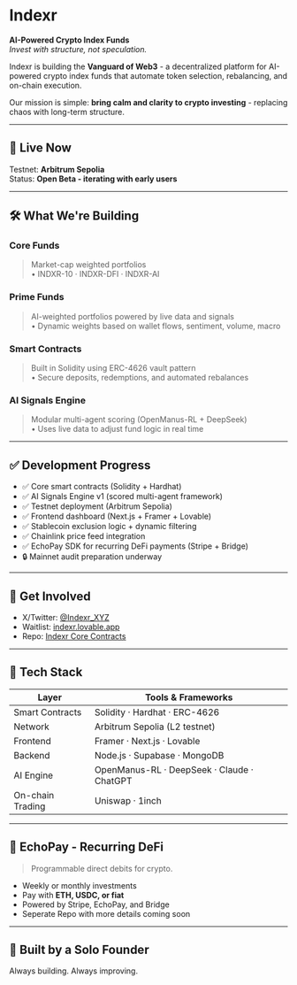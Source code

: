 # Indexr

**AI-Powered Crypto Index Funds**  
_Invest with structure, not speculation._

Indexr is building the **Vanguard of Web3** - a decentralized platform for AI-powered crypto index funds that automate token selection, rebalancing, and on-chain execution.

Our mission is simple: **bring calm and clarity to crypto investing** - replacing chaos with long-term structure.

---

## 🧪 Live Now
Testnet: **Arbitrum Sepolia**  
Status: **Open Beta - iterating with early users**

---

## 🛠️ What We're Building

### Core Funds  
> Market-cap weighted portfolios  
• INDXR-10 · INDXR-DFI · INDXR-AI

### Prime Funds  
> AI-weighted portfolios powered by live data and signals  
• Dynamic weights based on wallet flows, sentiment, volume, macro

### Smart Contracts  
> Built in Solidity using ERC-4626 vault pattern  
• Secure deposits, redemptions, and automated rebalances

### AI Signals Engine  
> Modular multi-agent scoring (OpenManus-RL + DeepSeek)  
• Uses live data to adjust fund logic in real time

---

## ✅ Development Progress

- ✅ Core smart contracts (Solidity + Hardhat)
- ✅ AI Signals Engine v1 (scored multi-agent framework)
- ✅ Testnet deployment (Arbitrum Sepolia)
- ✅ Frontend dashboard (Next.js + Framer + Lovable)
- ✅ Stablecoin exclusion logic + dynamic filtering
- ✅ Chainlink price feed integration
- ✅ EchoPay SDK for recurring DeFi payments (Stripe + Bridge)
- 🔒 Mainnet audit preparation underway

---

## 🔗 Get Involved

- X/Twitter: [@Indexr_XYZ](https://twitter.com/indexr_xyz)
- Waitlist: [indexr.lovable.app](https://indexr.lovable.app)
- Repo: [Indexr Core Contracts](https://github.com/IndexrXYZ/Indexr)

---

## 🧠 Tech Stack

| Layer              | Tools & Frameworks                                 |
|-------------------|-----------------------------------------------------|
| Smart Contracts    | Solidity · Hardhat · ERC-4626                      |
| Network            | Arbitrum Sepolia (L2 testnet)                      |
| Frontend           | Framer · Next.js · Lovable                         |
| Backend            | Node.js · Supabase · MongoDB                       |
| AI Engine          | OpenManus-RL · DeepSeek · Claude · ChatGPT         |
| On-chain Trading   | Uniswap · 1inch                                    |

---

## 🔄 EchoPay - Recurring DeFi

> Programmable direct debits for crypto.

- Weekly or monthly investments
- Pay with **ETH, USDC, or fiat**
- Powered by Stripe, EchoPay, and Bridge
- Seperate Repo with more details coming soon

---

## 👋 Built by a Solo Founder  
Always building. Always improving.
